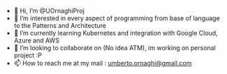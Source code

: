 - 👋 Hi, I’m @UOrnaghiProj
- 👀 I’m interested in every aspect of programming from base of language to the Patterns and Architecture
- 🌱 I’m currently learning Kubernetes and integration with Google Cloud, Azure and AWS
- 💞️ I’m looking to collaborate on (No idea ATM), im working on personal project :P
- 📫 How to reach me at my mail : umberto.ornaghi@gmail.com


